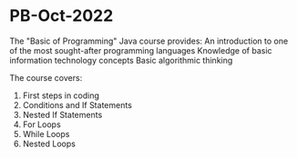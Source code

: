 # PB-Oct-2022

The "Basic of Programming" Java course provides:
An introduction to one of the most sought-after programming languages
Knowledge of basic information technology concepts
Basic algorithmic thinking

The course covers:

1. First steps in coding
2. Conditions and If Statements
3. Nested If Statements
3. For Loops
4. While Loops
5. Nested Loops
